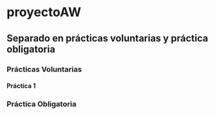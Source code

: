 # proyectoAW
## Separado en prácticas voluntarias y práctica obligatoria

### Prácticas Voluntarias
#### Práctica 1

### Práctica Obligatoria